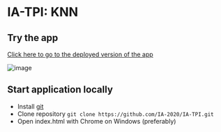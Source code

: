 # IA-TPI: KNN

## Try the app

[Click here to go to the deployed version of the app](https://ia-knn.netlify.app)

![image](https://user-images.githubusercontent.com/38286974/183005174-3e472be0-2959-456e-8505-abea0f3f2f3f.png)


## Start application locally

- Install [git](https://git-scm.com/downloads)
- Clone repository `git clone https://github.com/IA-2020/IA-TPI.git`
- Open index.html with Chrome on Windows (preferably)
